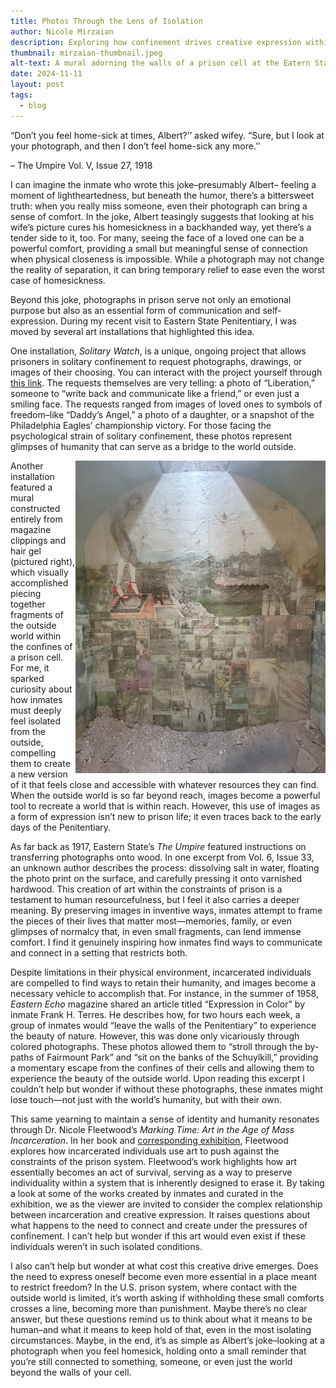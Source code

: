 ```yaml
---
title: Photos Through the Lens of Isolation
author: Nicole Mirzaian
description: Exploring how confinement drives creative expression within the grips of the US prison system.
thumbnail: mirzaian-thumbnail.jpeg
alt-text: A mural adorning the walls of a prison cell at the Eatern State Penitentiary.
date: 2024-11-11
layout: post
tags:
  - blog
---
```



<p style = text-align:center>

“Don’t you feel home-sick at times, Albert?’’ asked wifey. “Sure, but I look at your photograph, and then I don’t feel home-sick any more.’’

<p style = text-align:center>

– The Umpire Vol. V, Issue 27, 1918 


I can imagine the inmate who wrote this joke–presumably Albert– feeling a moment of lightheartedness, but beneath the humor, there’s a bittersweet truth: when you really miss someone, even their photograph can bring a sense of comfort. In the joke, Albert teasingly suggests that looking at his wife’s picture cures his homesickness in a backhanded way, yet there’s a tender side to it, too. For many, seeing the face of a loved one can be a powerful comfort, providing a small but meaningful sense of connection when physical closeness is impossible. While a photograph may not change the reality of separation, it can bring temporary relief to ease even the worst case of homesickness.

Beyond this joke, photographs in prison serve not only an emotional purpose but also as an essential form of communication and self-expression. During my recent visit to Eastern State Penitentiary, I was moved by several art installations that highlighted this idea.

One installation, *Solitary Watch*, is a unique, ongoing project that allows prisoners in solitary confinement to request photographs, drawings, or images of their choosing. You can interact with the project yourself through [this link](https://photorequestsfromsolitary.org/). The requests themselves are very telling: a photo of “Liberation,” someone to “write back and communicate like a friend,” or even just a smiling face. The requests ranged from images of loved ones to symbols of freedom–like “Daddy’s Angel,” a photo of a daughter, or a snapshot of the Philadelphia Eagles’ championship victory. For those facing the psychological strain of solitary confinement, these photos represent glimpses of humanity that can serve as a bridge to the world outside.

<img src="/assets/img/mirzaian-thumbnail.jpeg" alt="Mural in Eastern State Penitentiary Cell" width="400" height="500" style=float:right>

Another installation featured a mural constructed entirely from magazine clippings and hair gel (pictured right), which visually accomplished piecing together fragments of the outside world within the confines of a prison cell. For me, it sparked curiosity about how inmates must deeply feel isolated from the outside, compelling them to create a new version of it that feels close and accessible with whatever resources they can find. When the outside world is so far beyond reach, images become a powerful tool to recreate a world that is within reach. However, this use of images as a form of expression isn’t new to prison life; it even traces back to the early days of the Penitentiary.


As far back as 1917, Eastern State’s *The Umpire* featured instructions on transferring photographs onto wood. In one excerpt from Vol. 6, Issue 33, an unknown author describes the process: dissolving salt in water, floating the photo print on the surface, and carefully pressing it onto varnished hardwood. This creation of art within the constraints of prison is a testament to human resourcefulness, but I feel it also carries a deeper meaning. By preserving images in inventive ways, inmates attempt to frame the pieces of their lives that matter most—memories, family, or even glimpses of normalcy that, in even small fragments, can lend immense comfort. I find it genuinely inspiring how inmates find ways to communicate and connect in a setting that restricts both. 

Despite limitations in their physical environment, incarcerated individuals are compelled to find ways to retain their humanity, and images become a necessary vehicle to accomplish that. For instance, in the summer of 1958, *Eastern Echo* magazine shared an article titled “Expression in Color” by inmate Frank H. Terres. He describes how, for two hours each week, a group of inmates would “leave the walls of the Penitentiary” to experience the beauty of nature. However, this was done only vicariously through colored photographs. These photos allowed them to “stroll through the by-paths of Fairmount Park” and “sit on the banks of the Schuylkill,” providing a momentary escape from the confines of their cells and allowing them to experience the beauty of the outside world. Upon reading this excerpt I couldn’t help but wonder if without these photographs, these inmates might lose touch—not just with the world’s humanity, but with their own.

This same yearning to maintain a sense of identity and humanity resonates through Dr. Nicole Fleetwood’s *Marking Time: Art in the Age of Mass Incarceration*. In her book and [corresponding exhibition](https://www.nypl.org/events/exhibitions/marking-time-art-age-mass-incarceration), Fleetwood explores how incarcerated individuals use art to push against the constraints of the prison system. Fleetwood’s work highlights how art essentially becomes an act of survival, serving as a way to preserve individuality within a system that is inherently designed to erase it. By taking a look at some of the works created by inmates and curated in the exhibition, we as the viewer are invited to consider the complex relationship between incarceration and creative expression. It raises questions about what happens to the need to connect and create under the pressures of confinement. I can’t help but wonder if this art would even exist if these individuals weren’t in such isolated conditions. 

I also can’t help but wonder at what cost this creative drive emerges. Does the need to express oneself become even more essential in a place meant to restrict freedom? In the U.S. prison system, where contact with the outside world is limited, it’s worth asking if withholding these small comforts crosses a line, becoming more than punishment. Maybe there’s no clear answer, but these questions remind us to think about what it means to be human–and what it means to keep hold of that, even in the most isolating circumstances. Maybe, in the end, it’s as simple as Albert’s joke–looking at a photograph when you feel homesick, holding onto a small reminder that you’re still connected to something, someone, or even just the world beyond the walls of your cell.
